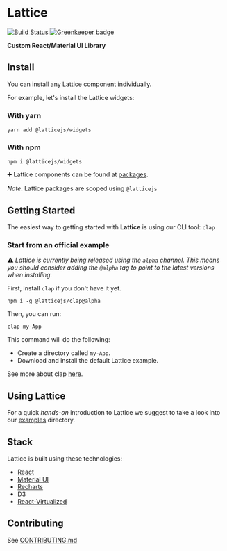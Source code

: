 # Lattice

[![Build Status](https://travis-ci.com/latticejs/lattice.svg?branch=master)](https://travis-ci.com/latticejs/lattice) [![Greenkeeper badge](https://badges.greenkeeper.io/latticejs/lattice.svg)](https://greenkeeper.io/)

**Custom React/Material UI Library**

## Install

You can install any Lattice component individually.

For example, let's install the Lattice widgets:

### With yarn

`yarn add @latticejs/widgets`

### With npm

`npm i @latticejs/widgets`

:heavy_plus_sign: Lattice components can be found at [packages](/packages).

_Note_: Lattice packages are scoped using `@latticejs`

## Getting Started

The easiest way to getting started with **Lattice** is using our CLI tool: `clap`

### Start from an official example 

:warning: *Lattice is currently being released using the `alpha` channel. This means you should consider adding the `@alpha` tag to point to the latest versions when installing.*

First, install `clap` if you don't have it yet.

`npm i -g @latticejs/clap@alpha`

Then, you can run:

`clap my-App`

This command will do the following:

- Create a directory called `my-App`.
- Download and install the default Lattice example.

See more about clap [here](/packages/clap).

## Using Lattice

For a quick _hands-on_ introduction to Lattice we suggest to take a look into our [examples](/examples) directory.

## Stack

Lattice is built using these technologies:

- [React](https://reactjs.org/)
- [Material UI](https://material-ui.com/)
- [Recharts](http://recharts.org/en-US/)
- [D3](https://d3js.org/)
- [React-Virtualized](https://bvaughn.github.io/react-virtualized/)

## Contributing

See [CONTRIBUTING.md](CONTRIBUTING.md)
